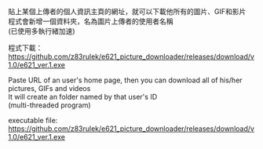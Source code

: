 貼上某個上傳者的個人資訊主頁的網址，就可以下載他所有的圖片、GIF和影片  
程式會新增一個資料夾，名為圖片上傳者的使用者名稱  
(已使用多執行緒加速)  
  
程式下載：  
https://github.com/z83rulek/e621_picture_downloader/releases/download/v1.0/e621_ver.1.exe

Paste URL of an user's home page, then you can download all of his/her pictures, GIFs and videos  
It will create an folder named by that user's ID  
(multi-threaded program)  

executable file:
https://github.com/z83rulek/e621_picture_downloader/releases/download/v1.0/e621_ver.1.exe
